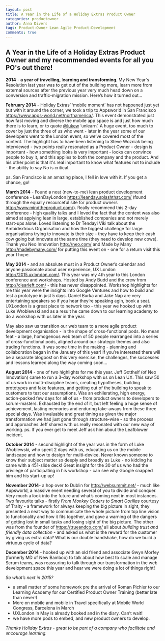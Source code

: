 ```yaml
---
layout: post
title: A Year in the Life of a Holiday Extras Product Owner
categories: productowner
author: Anna Divers
tags: Product-Owner Lean Agile Product-Development
comments: true
---
```


## A Year in the Life of a Holiday Extras Product Owner and my recommended events for all you PO's out there!

**2014** - **a year of travelling, learning and transforming**. My New Year's Resolution last year was to get out of the building more, learn more from external sources after the previous year very much head down on a conversion and traffic-migration mission.  Here’s how it turned out...

**February 2014** - Holiday Extras’ ‘mobile moment’ has not happened just yet but with it around the corner, we took a trip to Appsworld in San Francisco <https://www.apps-world.net/northamerica/>.  This event demonstrated just how fast moving and diverse the mobile app space is and just how much there is to learn, or to quote [@lukew](http://www.twitter.com/lukew) ‘unlearn’.  A huge event, too much to cover by just the three of us who went - later in the year some of our developers went to the London event, so we’ve covered most of the content.  The highlight has to have been listening to Steve Wozniak being interviewed - two points really resonated as a Product Owner - design is important - how something looks is very important - looks can convince people to buy it, and this applies to both the company and the product.  And his other point is that it's real important to know what features not to include - the ability to say No is critical.

ps.  San Francisco is an amazing place, I fell in love with it.  If you get a chance, go!


**March 2014** - Found a neat (new-to-me) lean product development conference - LeanDayLondon <https://leanday.splashthat.com/> (found through the equally resourceful site for product owners <http://www.mindtheproduct.com/>).  Really recommend this 2-day conference - high quality talks and I loved the fact that the content was also aimed at applying lean in large, established companies and not merely start-ups alone.  Loved listening to Dr Tendayi Viki talk about the Ambidextrous Organisation and how the biggest challenge for large organisations trying to innovate is their size - they have to keep their cash cow going but innovate at the same time (they need to develop new cows).
Thank you Neo Innovation <http://neo.com/> and Made by Many <http://madebymany.com/> for putting this event on - one for a return visit this year I hope.


**May 2014** - and an absolute must in a Product Owner’s calendar and anyone passionate about user experience, UX London <http://2015.uxlondon.com/>.  This year was my 4th year to this London conference and workshops.  Hosted by Andy Budd and the crew from <http://clearleft.com/> - this has never disappointed.   Workshop highlights for me this year were the insights into Google Ventures and how to build and test a prototype in just 5 days. Daniel Burka and Jake Nap are very entertaining speakers so if you hear they’re speaking agin, book a seat.
UXLondon is a great place to network too - this year we hooked up with Luke Wroblewski and as a result he came down to our learning academy to do a workshop with us later in the year.

May also saw us transition our web team to a more agile product development organisation - in the shape of cross-functional pods.  No mean feat - a large, homogenous web team of 50 people rearranged into a series of cross-functional pods, aligned around our strategic themes and also trading functions.  It was some time in the making - planning and collaboration began in the January of this year!  If you’re interested there will be a separate blogpost on this very exercise, the challenges, the successes and lessons learned along the way coming soon...


**August 2014** - one of two highlights for me this year.  Jeff Gotthelf (of Neo Innovation) came to run a 3-day workshop with us on Lean UX.  This saw 50 of us work in multi-discipline teams, creating hypotheses, building prototypes and fake features, and getting out of the building to speak to customers to test our assumptions.  Was an exhilerating, high energy, action-packed few days for all of us - from product owners to developers to scrum-masters.  Exhausted by the end of it, but left feeling a huge sense of achievement, lasting memories and enduring take-aways from these three special days.  Was invaluable and great timing as given the major transformation we had just gone through structure-wise  - so the process and approaches Jeff shared with us really resonated with our new way of working.
ps.  If you ever get to meet Jeff ask him about the Leafblower incident.


**October 2014** - second highlight of the year was in the form of Luke Wroblewski, who spent 2 days with us, educating us on the mobile landscape and how to design for multi-device.  Never known someone to know their subject matter so deeply and broadly as Luke - no kidding he came with a 451-slide deck!  Great insight for the 30 of us who had the privilege of participating in his workshop - can see why Google snapped him and his start-up up!


**November 2014**- a hop over to Dublin for <http://websummit.net/> - much like Appsworld, a massive event needing several of you to divide and conquer.  Very much a look into the future and what’s coming next in most instances.  Two favourite talks - firstly _From Monkey Coders to Smart Gorillas_ courtesy of Traity - a framework for always keeping the big picture in sight, they presented a neat way to communicate the whole picture from top line vision to functionality and how it fits together, and gave a warning of the dangers of getting lost in small tasks and losing sight of the big picture.  The other was from the founder of <https://trueandco.com/> all about _building trust and friendly data collection_ - and asked us what is the reward for the customer by giving us extra data?  What is our double handshake, how do we build a virtuous cycle of data?

**December 2014** - hooked up with an old friend and associate Gwyn Morfey (formerly MD of New Bamboo) to talk about how best to scale and manage Scrum teams, was reassuring to talk through our transformation in the web development space this year and hear we were doing a lot of things right!

_So what’s next in 2015?_

- a small matter of some homework pre the arrival of Roman Pichler to our Learning Academy for our Certified Product Owner Training (better late than never!)
- More on mobile and mobile in Travel specifically at Mobile World Congress, Barcelona in March
- UXLondon in May is already booked and in the diary.  Can’t wait!
- we have more pods to embed, and new product owners to develop.

_Thanks Holiday Extras - great to be part of a company who facilitate and encourage learning._
